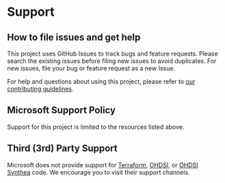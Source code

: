 # Support

## How to file issues and get help  

This project uses GitHub Issues to track bugs and feature requests. Please search the existing issues before filing new issues to avoid duplicates. For new issues, file your bug or feature request as a new Issue.

For help and questions about using this project, please refer to [our contributing guidelines](CONTRIBUTING.md).

## Microsoft Support Policy  

Support for this project is limited to the resources listed above.

## Third (3rd) Party Support

Microsoft does not provide support for [Terraform](https://github.com/hashicorp/terraform), [OHDSI](https://github.com/OHDSI/), or [OHDSI Synthea](https://github.com/OHDSI/ETL-Synthea) code. We encourage you to visit their support channels.
